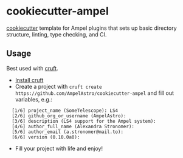 # cookiecutter-ampel

[cookiecutter](https://cookiecutter.readthedocs.io/en/stable/README.html) template for Ampel plugins that sets up basic directory structure, linting, type checking, and CI.

## Usage

Best used with [cruft](https://cruft.github.io/cruft/).

- [Install cruft](https://cruft.github.io/cruft/#installation)
- Create a project with `cruft create https://github.com/AmpelAstro/cookiecutter-ampel` and fill out variables, e.g.:
```
  [1/6] project_name (SomeTelescope): LS4
  [2/6] github_org_or_username (AmpelAstro): 
  [3/6] description (LS4 support for the Ampel system): 
  [4/6] author_full_name (Alexandra Stronomer): 
  [5/6] author_email (a.stronomer@mail.to): 
  [6/6] version (0.10.0a0): 
```
- Fill your project with life and enjoy!
